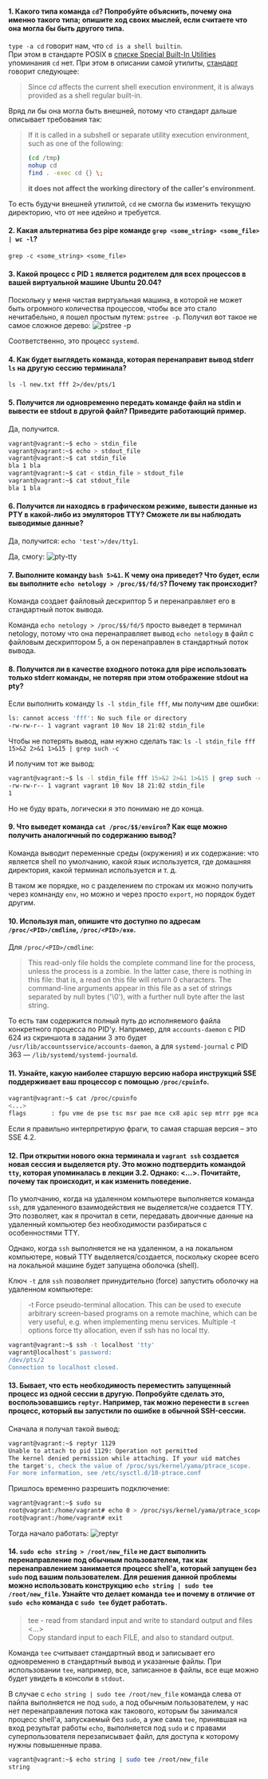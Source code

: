 #### 1. Какого типа команда `cd`? Попробуйте объяснить, почему она именно такого типа; опишите ход своих мыслей, если считаете что она могла бы быть другого типа.

`type -a cd` говорит нам, что `cd is a shell builtin`.  
При этом в стандарте POSIX в [списке Special Built-In Utilities](https://pubs.opengroup.org/onlinepubs/9699919799.2016edition/utilities/V3_chap02.html#tag_18_14) упоминания `cd` нет. При этом в описании самой утилиты, [стандарт](https://pubs.opengroup.org/onlinepubs/9699919799/utilities/cd.html) говорит следующее:
> Since _cd_ affects the current shell execution environment, it is always provided as a shell regular built-in.

Вряд ли бы она могла быть внешней, потому что стандарт дальше описывает требования так:
> If it is called in a subshell or separate utility execution environment, such as one of the following:
>````bash
>(cd /tmp)
> nohup cd
> find . -exec cd {} \;
>````
>**it does not affect the working directory of the caller's environment**.

То есть будучи внешней утилитой, `cd` не смогла бы изменить текущую директорию, что от нее идейно и требуется.

#### 2. Какая альтернатива без pipe команде `grep <some_string> <some_file> | wc -l`?

`grep -c <some_string> <some_file>`

#### 3. Какой процесс с PID `1` является родителем для всех процессов в вашей виртуальной машине Ubuntu 20.04?

Поскольку у меня чистая виртуальная машина, в которой не может быть огромного количества процессов, чтобы все это стало нечитабельно, я пошел простым путем: `pstree -p`. Получил вот такое не самое сложное дерево:
![pstree -p](images/pstree.png)

Соответственно, это процесс `systemd`.

#### 4. Как будет выглядеть команда, которая перенаправит вывод stderr `ls` на другую сессию терминала?

`ls -l new.txt fff 2>/dev/pts/1`

#### 5. Получится ли одновременно передать команде файл на stdin и вывести ее stdout в другой файл? Приведите работающий пример.

Да, получится.
```bash
vagrant@vagrant:~$ echo > stdin_file
vagrant@vagrant:~$ echo > stdout_file
vagrant@vagrant:~$ cat stdin_file
bla 1 bla
vagrant@vagrant:~$ cat < stdin_file > stdout_file
vagrant@vagrant:~$ cat stdout_file
bla 1 bla
```

#### 6. Получится ли находясь в графическом режиме, вывести данные из PTY в какой-либо из эмуляторов TTY? Сможете ли вы наблюдать выводимые данные?

Да, получится: `echo 'test'>/dev/tty1`.

Да, смогу:
![pty-tty](images/pty-tty.png)

#### 7. Выполните команду `bash 5>&1`. К чему она приведет? Что будет, если вы выполните `echo netology > /proc/$$/fd/5`? Почему так происходит?

Команда создает файловый дескриптор 5 и перенаправляет его в стандартный поток вывода.

Команда `echo netology > /proc/$$/fd/5` просто выведет в терминал netology, потому что она перенаправляет вывод `echo netology` в файл с файловым дескриптором 5, а он перенаправлен в стандартный поток вывода.

#### 8. Получится ли в качестве входного потока для pipe использовать только stderr команды, не потеряв при этом отображение stdout на pty?

Если выполнить команду `ls -l stdin_file fff`, мы получим две ошибки:
```bash
ls: cannot access 'fff': No such file or directory
-rw-rw-r-- 1 vagrant vagrant 10 Nov 18 21:02 stdin_file
```

Чтобы не потерять вывод, нам нужно сделать так: `ls -l stdin_file fff 15>&2 2>&1 1>&15 | grep such -c`

И получим тот же вывод:
```bash
vagrant@vagrant:~$ ls -l stdin_file fff 15>&2 2>&1 1>&15 | grep such -c
-rw-rw-r-- 1 vagrant vagrant 10 Nov 18 21:02 stdin_file
1
```

Но не буду врать, логически я это понимаю не до конца.

#### 9. Что выведет команда `cat /proc/$$/environ`? Как еще можно получить аналогичный по содержанию вывод?

Команда выводит переменные среды (окружения) и их содержание: что является shell по умолчанию, какой язык используется, где домашняя директория, какой терминал используется и т. д.

В таком же порядке, но с разделением по строкам их можно получить через комнанду `env`, но можно и через просто `export`, но порядок будет другим.

#### 10. Используя man, опишите что доступно по адресам `/proc/<PID>/cmdline`, `/proc/<PID>/exe`.

Для `/proc/<PID>/cmdline`:
> This read-only file holds the complete command line for the process, unless the process is a zombie.  In the latter case, there is nothing in this file: that is, a read on this file will return 0 characters. The command-line arguments appear in this file as a set of strings separated by null bytes ('\0'), with a further null byte after the last string.

То есть там содержится полный путь до исполняемого файла конкретного процесса по PID'у. Например, для `accounts-daemon` с PID 624 из скриншота в задании 3 это будет `/usr/lib/accountsservice/accounts-daemon`, а для `systemd-journal` с PID 363 — `/lib/systemd/systemd-journald`.

#### 11. Узнайте, какую наиболее старшую версию набора инструкций SSE поддерживает ваш процессор с помощью `/proc/cpuinfo`.

````bash
vagrant@vagrant:~$ cat /proc/cpuinfo
<...>
flags		: fpu vme de pse tsc msr pae mce cx8 apic sep mtrr pge mca cmov pat pse36 clflush mmx fxsr sse sse2 ht syscall nx rdtscp lm constant_tsc rep_good nopl xtopology nonstop_tsc cpuid tsc_known_freq pni pclmulqdq ssse3 cx16 sse4_1 sse4_2 x2apic popcnt aes xsave avx hypervisor lahf_lm pti md_clear flush_l1d
````

Если я правильно интерпретирую фраги, то самая старшая версия – это SSE 4.2.

#### 12. При открытии нового окна терминала и `vagrant ssh` создается новая сессия и выделяется pty. Это можно подтвердить командой `tty`, которая упоминалась в лекции 3.2. Однако: <...>. Почитайте, почему так происходит, и как изменить поведение.

По умолчанию, когда на удаленном компьютере выполняется команда `ssh`, для удаленного взаимодействия не выделяется/не создается TTY. Это позволяет, как я прочитал в сети, передавать двоичные данные на удаленный компьютер без необходимости разбираться с особенностями TTY.

Однако, когда `ssh` выполняется не на удаленном, а на локальном компьютере, новый TTY выделяется/создается, поскольку скорее всего на локальной машине будет запущена оболочка (shell).

Ключ `-t` для `ssh` позволяет принудительно (force) запустить оболочку на удаленном компьютере:

>-t Force pseudo-terminal allocation.  This can be used to execute arbitrary screen-based programs on a remote machine, which can be very
>useful, e.g. when implementing menu services.  Multiple -t options force tty allocation, even if ssh has no local tty.

````bash
vagrant@vagrant:~$ ssh -t localhost 'tty'
vagrant@localhost's password:
/dev/pts/2
Connection to localhost closed.
````

#### 13. Бывает, что есть необходимость переместить запущенный процесс из одной сессии в другую. Попробуйте сделать это, воспользовавшись `reptyr`. Например, так можно перенести в `screen` процесс, который вы запустили по ошибке в обычной SSH-сессии.

Сначала я получал такой вывод:
````bash
vagrant@vagrant:~$ reptyr 1129
Unable to attach to pid 1129: Operation not permitted
The kernel denied permission while attaching. If your uid matches
the target's, check the value of /proc/sys/kernel/yama/ptrace_scope.
For more information, see /etc/sysctl.d/10-ptrace.conf
````

Пришлось временно разрешить подключение:
````bash
vagrant@vagrant:~$ sudo su
root@vagrant:/home/vagrant# echo 0 > /proc/sys/kernel/yama/ptrace_scope
root@vagrant:/home/vagrant# exit
````

Тогда начало работать:
![reptyr](images/reptyr.png)

#### 14. `sudo echo string > /root/new_file` не даст выполнить перенаправление под обычным пользователем, так как перенаправлением занимается процесс shell'а, который запущен без `sudo` под вашим пользователем. Для решения данной проблемы можно использовать конструкцию `echo string | sudo tee /root/new_file`. Узнайте что делает команда `tee` и почему в отличие от `sudo echo` команда с `sudo tee` будет работать.

>tee - read from standard input and write to standard output and files  
> <...>  
> Copy standard input to each FILE, and also to standard output.

Команда `tee` считывает стандартный ввод и записывает его одновременно в стандартный вывод и указанные файлы. При использовании `tee`, например, все, записанное в файлы, все еще можно будет увидеть в консоли в `stdout`.

В случае с `echo string | sudo tee /root/new_file` команда слева от пайпа выполняется не под `sudo`, а под обычным пользователем, у нас нет перенаправления потока как такового, которым бы занимался процесс shell'а, запускаемый без `sudo`, а уже сама `tee`, принявшая на вход результат работы `echo`, выполняется под `sudo` и с правами суперпользователя перезаписывает файл, для доступа к которому нужны повышенные права.

````bash
vagrant@vagrant:~$ echo string | sudo tee /root/new_file
string
````